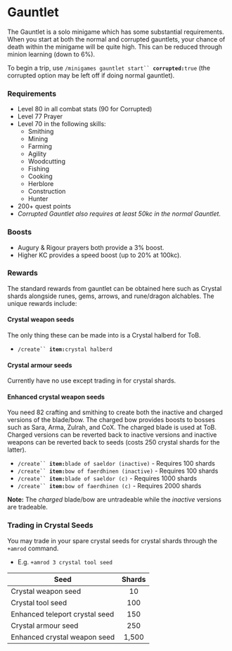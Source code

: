 # Gauntlet

The Gauntlet is a solo minigame which has some substantial requirements. When you start at both the normal and corrupted gauntlets, your chance of death within the minigame will be quite high. This can be reduced through minion learning (down to 6%).

To begin a trip, use `/minigames gauntlet start`` `**`corrupted:`**`true` (the corrupted option may be left off if doing normal gauntlet).

### Requirements

* Level 80 in all combat stats (90 for Corrupted)
* Level 77 Prayer
* Level 70 in the following skills:
  * Smithing
  * Mining
  * Farming
  * Agility
  * Woodcutting
  * Fishing
  * Cooking
  * Herblore
  * Construction
  * Hunter
* 200+ quest points
* _Corrupted Gauntlet also requires at least 50kc in the normal Gauntlet_.

### Boosts

* Augury & Rigour prayers both provide a 3% boost.
* Higher KC provides a speed boost (up to 20% at 100kc).

### Rewards

The standard rewards from gauntlet can be obtained here such as Crystal shards alongside runes, gems, arrows, and rune/dragon alchables. The unique rewards include:

#### Crystal weapon seeds

The only thing these can be made into is a Crystal halberd for ToB.

* `/create`` `**`item:`**`crystal halberd`

#### Crystal armour seeds

Currently have no use except trading in for crystal shards.

#### Enhanced crystal weapon seeds

You need 82 crafting and smithing to create both the inactive and charged versions of the blade/bow. The charged bow provides boosts to bosses such as Sara, Arma, Zulrah, and CoX. The charged blade is used at ToB. Charged versions can be reverted back to inactive versions and inactive weapons can be reverted back to seeds (costs 250 crystal shards for the latter).

* `/create`` `**`item:`**`blade of saeldor (inactive)` - Requires 100 shards&#x20;
* `/create`` `**`item:`**`bow of faerdhinen (inactive)` - Requires 100 shards&#x20;
* `/create`` `**`item:`**`blade of saeldor (c)` - Requires 1000 shards
* `/create`` `**`item:`**`bow of faerdhinen (c)` - Requires 2000 shards

**Note:** The _charged_ blade/bow are untradeable while the _inactive_ versions are tradeable.

### Trading in Crystal Seeds

You may trade in your spare crystal seeds for crystal shards through the `+amrod` command.

* E.g. `+amrod 3 crystal tool seed`

| **Seed**                       | **Shards** |
| ------------------------------ | :--------: |
| Crystal weapon seed            |     10     |
| Crystal tool seed              |     100    |
| Enhanced teleport crystal seed |     150    |
| Crystal armour seed            |     250    |
| Enhanced crystal weapon seed   |    1,500   |
